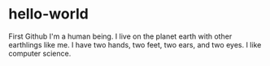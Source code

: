 # hello-world
First Github
I'm a human being. I live on the planet earth with other earthlings like me. I have two hands, two feet, two ears, and two eyes. I like computer science.
